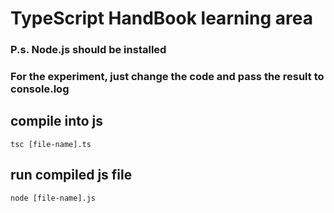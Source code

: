 # TypeScript HandBook learning area

### P.s. Node.js should be installed
### For the experiment, just change the code and pass the result to console.log

## compile into js
```
tsc [file-name].ts
```

## run compiled js file
```
node [file-name].js
```
